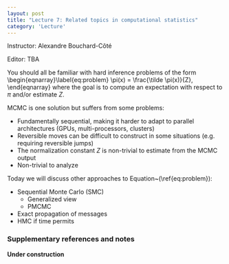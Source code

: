 ```yaml
---
layout: post
title: "Lecture 7: Related topics in computational statistics"
category: 'Lecture'
---
```


Instructor: Alexandre Bouchard-C&ocirc;t&eacute;

Editor: TBA

You should all be familiar with hard inference problems of the form
\begin{eqnarray}\label{eq:problem}
\pi(x) = \frac{\tilde \pi(x)}{Z},
\end{eqnarray}
where the goal is to compute an expectation with respect to $\pi$ and/or estimate $Z$.

MCMC is one solution but suffers from some problems:

- Fundamentally sequential, making it harder to adapt to parallel architectures (GPUs, multi-processors, clusters)
- Reversible moves can be difficult to construct in some situations (e.g. requiring reversible jumps)
- The normalization constant $Z$ is non-trivial to estimate from the MCMC output
- Non-trivial to analyze

Today we will discuss other approaches to Equation~(\ref{eq:problem}):

- Sequential Monte Carlo (SMC)
  - Generalized view
  - PMCMC
- Exact propagation of messages
- HMC if time permits





### Supplementary references and notes

**Under construction**
